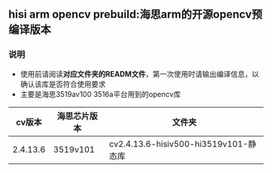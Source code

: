 ##  hisi arm opencv prebuild:海思arm的开源opencv预编译版本

### 说明

* 使用前请阅读**对应文件夹的READM文件**，第一次使用时请输出编译信息，以确认该库是否符合使用要求
* 主要是海思3519av100 3516a平台用到的opencv库

| cv版本   | 海思芯片版本 |文件夹|
| -------- | ----------- |----------- |
| 2.4.13.6 | 3519v101 |cv2.4.13.6-hisiv500-hi3519v101-静态库|